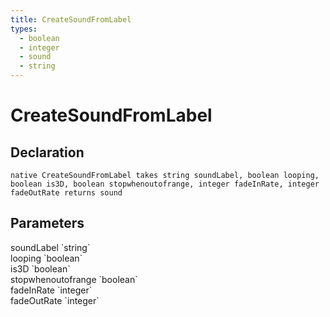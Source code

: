 ```yaml
---
title: CreateSoundFromLabel
types:
  - boolean
  - integer
  - sound
  - string
---
```


# CreateSoundFromLabel

## Declaration

```
native CreateSoundFromLabel takes string soundLabel, boolean looping, boolean is3D, boolean stopwhenoutofrange, integer fadeInRate, integer fadeOutRate returns sound
```

## Parameters
<dl>
  <dt>soundLabel `string`</dt>
  <dd></dd>

  <dt>looping `boolean`</dt>
  <dd></dd>

  <dt>is3D `boolean`</dt>
  <dd></dd>

  <dt>stopwhenoutofrange `boolean`</dt>
  <dd></dd>

  <dt>fadeInRate `integer`</dt>
  <dd></dd>

  <dt>fadeOutRate `integer`</dt>
  <dd></dd>
</dl>